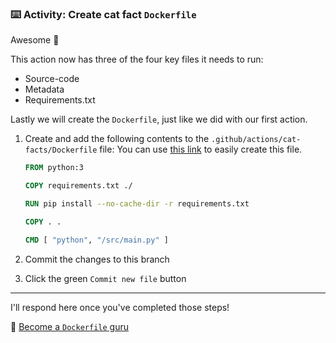 ### :keyboard: Activity: Create cat fact `Dockerfile`

Awesome 🎉

This action now has three of the four key files it needs to run:

- Source-code
- Metadata
- Requirements.txt

Lastly we will create the `Dockerfile`, just like we did with our first action.

1. Create and add the following contents to the `.github/actions/cat-facts/Dockerfile` file:
   You can use [this link]({{quicklink}}) to easily create this file.

   ```dockerfile
   FROM python:3

   COPY requirements.txt ./

   RUN pip install --no-cache-dir -r requirements.txt

   COPY . .

   CMD [ "python", "/src/main.py" ]
   ```

2. Commit the changes to this branch
3. Click the green `Commit new file` button

---

I'll respond here once you've completed those steps!

📖 [Become a `Dockerfile` guru](https://docs.docker.com/engine/reference/builder/)
